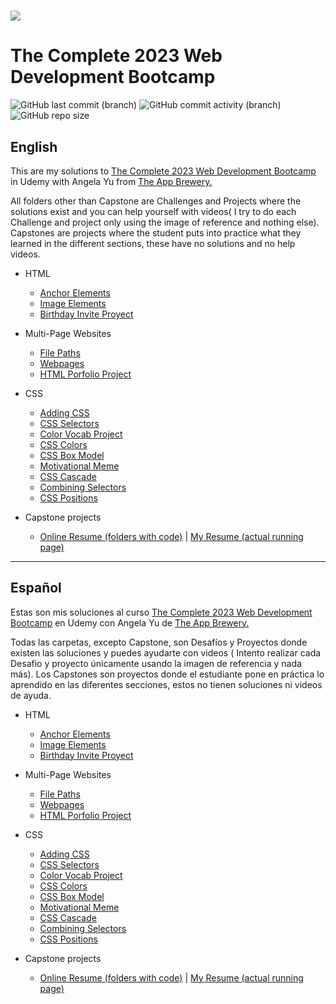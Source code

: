<h1 aling="center"><a href="https://github.com/ValenProfitos/bootCamp-Udemy"><img src="https://logos-world.net/wp-content/uploads/2021/11/Udemy-Logo-2021-present.png"></a></h1>

# The Complete 2023 Web Development Bootcamp

![GitHub last commit (branch)](https://img.shields.io/github/last-commit/ValenProfitos/bootCamp-Udemy/main)
![GitHub commit activity (branch)](https://img.shields.io/github/commit-activity/y/ValenProfitos/bootCamp-Udemy/main)
![GitHub repo size](https://img.shields.io/github/repo-size/ValenProfitos/bootCamp-Udemy)

<h2>English</h2>
This are my solutions to <a href="https://www.udemy.com/course/the-complete-web-development-bootcamp/">The Complete 2023 Web Development Bootcamp</a> in Udemy with Angela Yu from <a href="https://appbrewery.com/">The App Brewery.</a>

<br/>

All folders other than Capstone are Challenges and Projects where the solutions exist and you can help yourself with videos(
I try to do each Challenge and project only using the image of reference and nothing else).
Capstones are projects where the student puts into practice what they learned in the different sections, these have no solutions and no help videos.

- HTML
  - [Anchor Elements](https://github.com/ValenProfitos/bootCamp-Udemy/tree/main/3.2%2BAnchor%2BElements/3.2%20Anchor%20Elements)
  - [Image Elements](https://github.com/ValenProfitos/bootCamp-Udemy/tree/main/3.3%2BImage%2BElements/3.3%20Image%20Elements)
  - [Birthday Invite Proyect](https://github.com/ValenProfitos/bootCamp-Udemy/tree/main/3.4%2BBirthday%2BInvite%2BProject/3.4%20Birthday%20Invite%20Project)
  
- Multi-Page Websites
  - [File Paths](https://github.com/ValenProfitos/bootCamp-Udemy/tree/main/4.0%2BFile%2BPaths/4.0%20File%20Paths)
  - [Webpages](https://github.com/ValenProfitos/bootCamp-Udemy/tree/main/4.1%2BWebpages/4.1%20Webpages)
  - [HTML Porfolio Project](https://github.com/ValenProfitos/bootCamp-Udemy/tree/main/4.3%20HTML%20Porfolio%20Project)

- CSS
  - [Adding CSS](https://github.com/ValenProfitos/bootCamp-Udemy/tree/main/5.1%2BAdding%2BCSS/5.1.%20Adding%20CSS)
  - [CSS Selectors](https://github.com/ValenProfitos/bootCamp-Udemy/tree/main/5.3%2BCSS%2BSelectors/5.3%20CSS%20Selectors)
  - [Color Vocab Project](https://github.com/ValenProfitos/bootCamp-Udemy/tree/main/5.4%2BColor%2BVocab%2BProject/5.4%20Color%20Vocab%20Project)
  - [CSS Colors](https://github.com/ValenProfitos/bootCamp-Udemy/tree/main/CSS%20Colors)
  - [CSS Box Model](https://github.com/ValenProfitos/bootCamp-Udemy/tree/main/CSS%20Box%20Model)
  - [Motivational Meme](https://github.com/ValenProfitos/bootCamp-Udemy/tree/main/Motivation%20Meme%20Project)
  - [CSS Cascade](https://github.com/ValenProfitos/bootCamp-Udemy/tree/main/CSS%20Cascade)
  - [Combining Selectors](https://github.com/ValenProfitos/bootCamp-Udemy/tree/main/Combining%20Selectors)
  - [CSS Positions]()

- Capstone projects
  - [Online Resume (folders with code)](https://github.com/ValenProfitos/bootCamp-Udemy/tree/main/capstone%20projects/online-resume) | [My Resume (actual running page)](https://valenprofitos.github.io/my-resume/)

<hr/>

<h2>Español</h2>
Estas son mis soluciones al curso <a href="https://www.udemy.com/course/the-complete-web-development-bootcamp/">The Complete 2023 Web Development Bootcamp</a> en Udemy con Angela Yu de <a href="https://appbrewery.com/">The App Brewery.</a>

<br/>

Todas las carpetas, excepto Capstone, son Desafíos y Proyectos donde existen las soluciones y puedes ayudarte con videos (
Intento realizar cada Desafio y proyecto únicamente usando la imagen de referencia y nada más).
Los Capstones son proyectos donde el estudiante pone en práctica lo aprendido en las diferentes secciones, estos no tienen soluciones ni videos de ayuda.

- HTML
  - [Anchor Elements](https://github.com/ValenProfitos/bootCamp-Udemy/tree/main/3.2%2BAnchor%2BElements/3.2%20Anchor%20Elements)
  - [Image Elements](https://github.com/ValenProfitos/bootCamp-Udemy/tree/main/3.3%2BImage%2BElements/3.3%20Image%20Elements)
  - [Birthday Invite Proyect](https://github.com/ValenProfitos/bootCamp-Udemy/tree/main/3.4%2BBirthday%2BInvite%2BProject/3.4%20Birthday%20Invite%20Project)
  
- Multi-Page Websites
  - [File Paths](https://github.com/ValenProfitos/bootCamp-Udemy/tree/main/4.0%2BFile%2BPaths/4.0%20File%20Paths)
  - [Webpages](https://github.com/ValenProfitos/bootCamp-Udemy/tree/main/4.1%2BWebpages/4.1%20Webpages)
  - [HTML Porfolio Project](https://github.com/ValenProfitos/bootCamp-Udemy/tree/main/4.3%20HTML%20Porfolio%20Project)

- CSS
  - [Adding CSS](https://github.com/ValenProfitos/bootCamp-Udemy/tree/main/5.1%2BAdding%2BCSS/5.1.%20Adding%20CSS)
  - [CSS Selectors](https://github.com/ValenProfitos/bootCamp-Udemy/tree/main/5.3%2BCSS%2BSelectors/5.3%20CSS%20Selectors)
  - [Color Vocab Project](https://github.com/ValenProfitos/bootCamp-Udemy/tree/main/5.4%2BColor%2BVocab%2BProject/5.4%20Color%20Vocab%20Project)
  - [CSS Colors](https://github.com/ValenProfitos/bootCamp-Udemy/tree/main/CSS%20Colors)
  - [CSS Box Model](https://github.com/ValenProfitos/bootCamp-Udemy/tree/main/CSS%20Box%20Model)
  - [Motivational Meme](https://github.com/ValenProfitos/bootCamp-Udemy/tree/main/Motivation%20Meme%20Project)
  - [CSS Cascade](https://github.com/ValenProfitos/bootCamp-Udemy/tree/main/CSS%20Cascade)
  - [Combining Selectors](https://github.com/ValenProfitos/bootCamp-Udemy/tree/main/Combining%20Selectors)
  - [CSS Positions]()

- Capstone projects
  - [Online Resume (folders with code)](https://github.com/ValenProfitos/bootCamp-Udemy/tree/main/capstone%20projects/online-resume) | [My Resume (actual running page)](https://valenprofitos.github.io/my-resume/)
